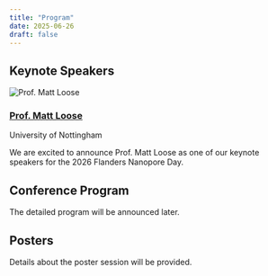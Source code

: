 ```yaml
---
title: "Program"
date: 2025-06-26
draft: false
---
```


## Keynote Speakers

<div class="keynote-speakers">

<div class="keynote-speaker">
  <img src="/images/keynote/Loose.jpg" alt="Prof. Matt Loose" class="keynote-photo">
  <div class="keynote-info">
    <h3><a href="https://www.nottingham.ac.uk/life-sciences/people/matt.loose" target="_blank" rel="noopener">Prof. Matt Loose</a></h3>
    <p class="keynote-affiliation">University of Nottingham</p>
    <p class="keynote-bio">We are excited to announce Prof. Matt Loose as one of our keynote speakers for the 2026 Flanders Nanopore Day.</p>
  </div>
</div>

</div>

## Conference Program

The detailed program will be announced later.


## Posters

Details about the poster session will be provided.

